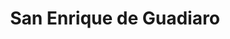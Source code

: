 ---
title: San Enrique de Guadiaro
url: /san-enrique-de-guadiaro/
latitude: 36.305
longitude: -5.293
---